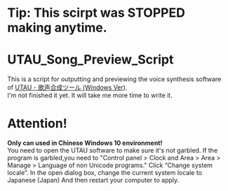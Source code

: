 # Tip: This scirpt was STOPPED making anytime.
# UTAU_Song_Preview_Script
This is a script for outputting and previewing the voice synthesis software of [UTAU - 歌声合成ツール (Windows Ver)](https://utau-synth.com).  
I'm not finished it yet.
It will take me more time to write it.

# Attention!
__Only can used in Chinese Windows 10 environment!__  
You need to open the UTAU software to make sure it's not garbled.
If the program is garbled,you need to "Control panel > Clock and Area > Area > Manage > Language of non Unicode programs." Click “Change system locale”. 
In the open dialog box, change the current system locale to Japanese (Japan) And then restart your computer to apply.
